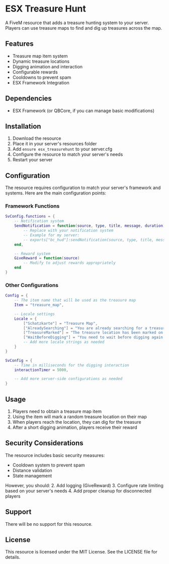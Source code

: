 # ESX Treasure Hunt

A FiveM resource that adds a treasure hunting system to your server. Players can use treasure maps to find and dig up treasures across the map.

## Features

- Treasure map item system
- Dynamic treasure locations
- Digging animation and interaction
- Configurable rewards
- Cooldowns to prevent spam
- ESX Framework Integration

## Dependencies

- ESX Framework (or QBCore, if you can manage basic modifications)

## Installation

1. Download the resource
2. Place it in your server's resources folder
3. Add `ensure esx_treasurehunt` to your server.cfg
4. Configure the resource to match your server's needs
5. Restart your server

## Configuration

The resource requires configuration to match your server's framework and systems. Here are the main configuration points:

### Framework Functions

```lua
SvConfig.functions = {
    -- Notification system
    SendNotification = function(source, type, title, message, duration)
        -- Replace with your notification system
        -- Example for my server:
        -- exports["bc_hud"]:sendNotification(source, type, title, message, duration)
    end,

    -- Reward system
    GiveReward = function(source)
        -- Modify to adjust rewards appropriately
    end
}
```

### Other Configurations

```lua
Config = {
    -- The item name that will be used as the treasure map
    Item = "treasure_map",

    -- Locale settings
    Locale = {
        ["Schatzkarte"] = "Treasure Map",
        ["AlreadySearching"] = "You are already searching for a treasure!",
        ["TreasureMarked"] = "The treasure location has been marked on your map!",
        ["WaitBeforeDigging"] = "You need to wait before digging again!",
        -- Add more locale strings as needed
    }
}

SvConfig = {
    -- Time in milliseconds for the digging interaction
    interactionTimer = 5000,

    -- Add more server-side configurations as needed
}
```

## Usage

1. Players need to obtain a treasure map item
2. Using the item will mark a random treasure location on their map
3. When players reach the location, they can dig for the treasure
4. After a short digging animation, players receive their reward

## Security Considerations

The resource includes basic security measures:
- Cooldown system to prevent spam
- Distance validation
- State management

However, you should:
2. Add logging (GiveReward)
3. Configure rate limiting based on your server's needs
4. Add proper cleanup for disconnected players

## Support

There will be no support for this resource.

## License

This resource is licensed under the MIT License. See the LICENSE file for details.